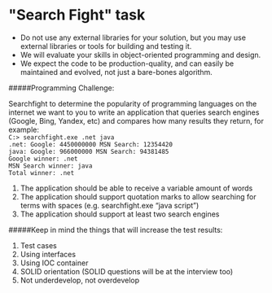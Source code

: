 # "Search Fight" task

- Do not use any external libraries for your solution, but you may use external libraries or tools for building and testing it. 
- We will evaluate your skills in object-oriented programming and design. 
- We expect the code to be production-quality, and can easily be maintained and evolved, not just a bare-bones algorithm. 

#####Programming Challenge:

Searchfight to determine the popularity of programming languages on the internet we want to you to write an application that queries search engines (Google, Bing, Yandex, etc) and compares how many results they return, for example:  
`C:> searchfight.exe .net java`  
`.net: Google: 4450000000 MSN Search: 12354420`   
`java: Google: 966000000 MSN Search: 94381485`   
`Google winner: .net`    
`MSN Search winner: java`   
`Total winner: .net`  

1. The application should be able to receive a variable amount of words 
2. The application should support quotation marks to allow searching for terms with spaces (e.g. searchfight.exe “java script”) 
3. The application should support at least two search engines 

#####Keep in mind the things that will increase the test results:
1. Test cases 
2. Using interfaces 
3. Using IOC container 
4. SOLID orientation (SOLID questions will be at the interview too) 
5. Not underdevelop, not overdevelop
